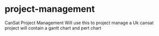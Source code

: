 # project-management
CanSat Project Management
Will use this to project manage a Uk cansat project
will contain a gantt chart and pert chart
